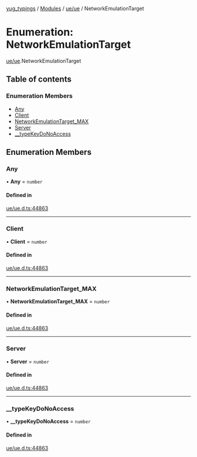 [yug_typings](../README.md) / [Modules](../modules.md) / [ue/ue](../modules/ue_ue.md) / NetworkEmulationTarget

# Enumeration: NetworkEmulationTarget

[ue/ue](../modules/ue_ue.md).NetworkEmulationTarget

## Table of contents

### Enumeration Members

- [Any](ue_ue.NetworkEmulationTarget.md#any)
- [Client](ue_ue.NetworkEmulationTarget.md#client)
- [NetworkEmulationTarget\_MAX](ue_ue.NetworkEmulationTarget.md#networkemulationtarget_max)
- [Server](ue_ue.NetworkEmulationTarget.md#server)
- [\_\_typeKeyDoNoAccess](ue_ue.NetworkEmulationTarget.md#__typekeydonoaccess)

## Enumeration Members

### Any

• **Any** = `number`

#### Defined in

[ue/ue.d.ts:44863](https://github.com/YugMetaverse/yug_typings/blob/25cad34/ue/ue.d.ts#L44863)

___

### Client

• **Client** = `number`

#### Defined in

[ue/ue.d.ts:44863](https://github.com/YugMetaverse/yug_typings/blob/25cad34/ue/ue.d.ts#L44863)

___

### NetworkEmulationTarget\_MAX

• **NetworkEmulationTarget\_MAX** = `number`

#### Defined in

[ue/ue.d.ts:44863](https://github.com/YugMetaverse/yug_typings/blob/25cad34/ue/ue.d.ts#L44863)

___

### Server

• **Server** = `number`

#### Defined in

[ue/ue.d.ts:44863](https://github.com/YugMetaverse/yug_typings/blob/25cad34/ue/ue.d.ts#L44863)

___

### \_\_typeKeyDoNoAccess

• **\_\_typeKeyDoNoAccess** = `number`

#### Defined in

[ue/ue.d.ts:44863](https://github.com/YugMetaverse/yug_typings/blob/25cad34/ue/ue.d.ts#L44863)

